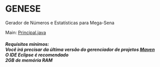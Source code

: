 # GENESE
Gerador de Números e Estatísticas para Mega-Sena

<p>Main:
<a href="https://github.com/Constapp/GENESE/blob/master/src/main/java/br/constapp/genese/gui/Principal.java">Principal.java</a></p>

<div><h5>
<strong>Requisitos mínimos:</strong>
<dt>Você irá precisar da última versão do gerenciador de projetos <a href="https://maven.apache.org/download.cgi">Maven</a></dt>
<dt>O IDE Eclipse é recomendado</dt>
<dt>2GB de memória RAM</dt>
</h5></div>
